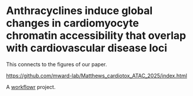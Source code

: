 # Anthracyclines induce global changes in cardiomyocyte chromatin accessibility that overlap with cardiovascular disease loci

This connects to the figures of our paper.

https://github.com/mward-lab/Matthews_cardiotox_ATAC_2025/index.html



A [workflowr][] project.

[workflowr]: https://github.com/workflowr/workflowr
